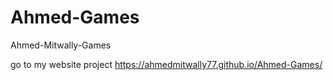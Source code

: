 # Ahmed-Games
Ahmed-Mitwally-Games


go to my website project https://ahmedmitwally77.github.io/Ahmed-Games/
